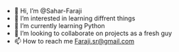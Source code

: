 - 👋 Hi, I’m @Sahar-Faraji
- 👀 I’m interested in learning diffrent things
- 🌱 I’m currently learning Python
- 💞️ I’m looking to collaborate on projects as a fresh guy
- 📫 How to reach me Faraji.sr@gmail.com

<!---
Sahar-Faraji/Sahar-Faraji is a ✨ special ✨ repository because its `README.md` (this file) appears on your GitHub profile.
You can click the Preview link to take a look at your changes.
--->
